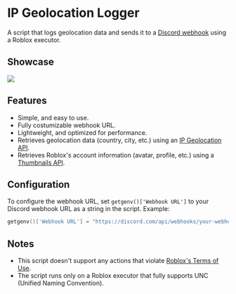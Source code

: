 # IP Geolocation Logger
A script that logs geolocation data and sends it to a [Discord webhook](https://support.discord.com/hc/en-us/articles/228383668-Intro-to-Webhooks) using a Roblox executor.
## Showcase
![](https://i.ibb.co.com/bgQgW6Tv/IP-Geolocation-Logger-Showcase.jpg)
## Features
- Simple, and easy to use.
- Fully costumizable webhook URL.
- Lightweight, and optimized for performance.
- Retrieves geolocation data (country, city, etc.) using an [IP Geolocation API](https://ipapi.co/).
- Retrieves Roblox's account information (avatar, profile, etc.) using a [Thumbnails API](https://create.roblox.com/docs/cloud/legacy/thumbnails/v1#/).
## Configuration
To configure the webhook URL, set `getgenv()['Webhook URL']` to your Discord webhook URL as a string in the script. Example:
```lua
getgenv()['Webhook URL'] = "https://discord.com/api/webhooks/your-webhook-id/your-webhook-token"
```
## Notes
- This script doesn't support any actions that violate [Roblox's Terms of Use](https://en.help.roblox.com/hc/en-us/articles/115004647846-Roblox-Terms-of-Use).
- The script runs only on a Roblox executor that fully supports UNC (Unified Naming Convention).
